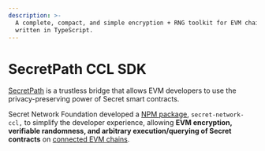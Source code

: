 ```yaml
---
description: >-
  A complete, compact, and simple encryption + RNG toolkit for EVM chains,
  written in TypeScript.
---
```


# SecretPath CCL SDK

[SecretPath](https://docs.scrt.network/secret-network-documentation/confidential-computing-layer/ethereum-evm-developer-toolkit/basics/cross-chain-messaging/secretpath) is a trustless bridge that allows EVM developers to use the privacy-preserving power of Secret smart contracts.&#x20;

Secret Network Foundation developed a [NPM package](https://www.npmjs.com/package/secret-network-ccl), `secret-network-ccl,` to simplify the developer experience, allowing **EVM encryption, verifiable randomness, and arbitrary execution/querying of Secret contracts** on [connected EVM chains](https://docs.scrt.network/secret-network-documentation/confidential-computing-layer/ethereum-evm-developer-toolkit/supported-networks/evm).&#x20;

<figure><img src="../../../.gitbook/assets/Screenshot 2024-06-21 at 10.19.11 AM.png" alt=""><figcaption></figcaption></figure>
